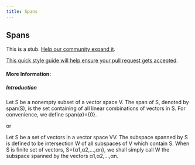 ```yaml
---
title: Spans
---
```

## Spans

This is a stub. <a href='https://github.com/freecodecamp/guides/tree/master/src/pages/mathematics/linear-algebra/spans/index.md' target='_blank' rel='nofollow'>Help our community expand it</a>.

<a href='https://github.com/freecodecamp/guides/blob/master/README.md' target='_blank' rel='nofollow'>This quick style guide will help ensure your pull request gets accepted</a>.

<!-- The article goes here, in GitHub-flavored Markdown. Feel free to add YouTube videos, images, and CodePen/JSBin embeds  -->

#### More Information:
<!-- Please add any articles you think might be helpful to read before writing the article -->
##### Introduction
Let S be a nonempty subset of a vector space V. The span of S, denoted by span(S), is the set containing of all linear combinations of vectors in S. For convenience, we define span(∅)={0}.

or

Let S be a set of vectors in a vector space VV. The subspace spanned by S is defined to be intersection W of all subspaces of V which contain S. When S is finite set of vectors, S={α1,α2,...,αn}, we shall simply call W the subspace spanned by the vectors α1,α2,...,αn.

